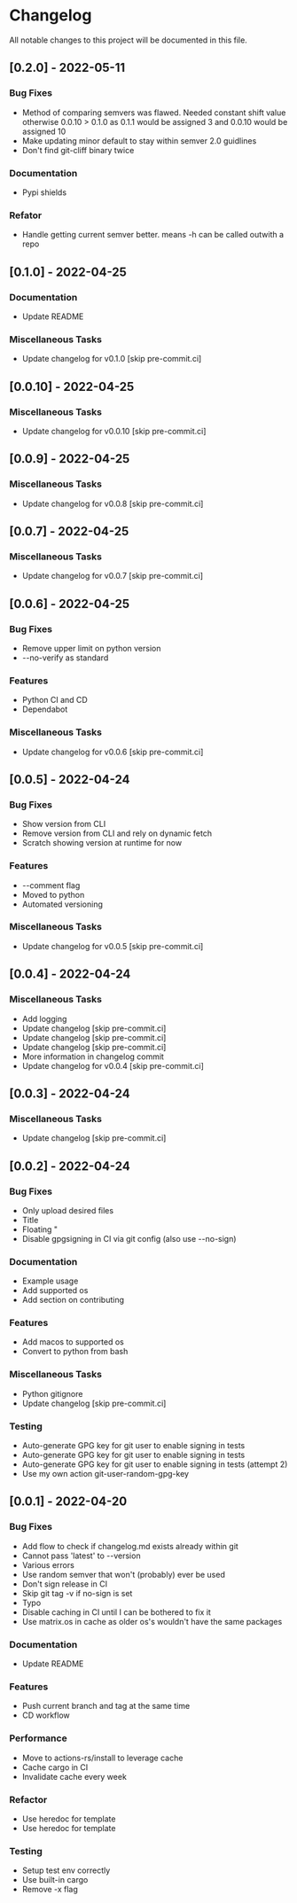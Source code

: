 # Changelog

All notable changes to this project will be documented in this file.

## [0.2.0] - 2022-05-11

### Bug Fixes

- Method of comparing semvers was flawed. Needed constant shift value otherwise 0.0.10 > 0.1.0 as 0.1.1 would be assigned 3 and  0.0.10 would be assigned 10
- Make  updating  minor default to  stay within semver 2.0 guidlines
- Don't find git-cliff binary twice

### Documentation

- Pypi shields

### Refator

- Handle getting current semver better. means -h can be called outwith a repo

## [0.1.0] - 2022-04-25

### Documentation

- Update README

### Miscellaneous Tasks

- Update changelog for v0.1.0 [skip pre-commit.ci]

## [0.0.10] - 2022-04-25

### Miscellaneous Tasks

- Update changelog for v0.0.10 [skip pre-commit.ci]

## [0.0.9] - 2022-04-25

### Miscellaneous Tasks

- Update changelog for v0.0.8 [skip pre-commit.ci]

## [0.0.7] - 2022-04-25

### Miscellaneous Tasks

- Update changelog for v0.0.7 [skip pre-commit.ci]

## [0.0.6] - 2022-04-25

### Bug Fixes

- Remove upper limit on python version
- --no-verify as standard

### Features

- Python CI  and CD
- Dependabot

### Miscellaneous Tasks

- Update changelog for v0.0.6 [skip pre-commit.ci]

## [0.0.5] - 2022-04-24

### Bug Fixes

- Show version from CLI
- Remove version from CLI and rely on dynamic fetch
- Scratch showing version at runtime for now

### Features

- --comment flag
- Moved to python
- Automated versioning

### Miscellaneous Tasks

- Update changelog for v0.0.5 [skip pre-commit.ci]

## [0.0.4] - 2022-04-24

### Miscellaneous Tasks

- Add logging
- Update changelog [skip pre-commit.ci]
- Update changelog [skip pre-commit.ci]
- Update changelog [skip pre-commit.ci]
- More information in changelog commit
- Update changelog for v0.0.4 [skip pre-commit.ci]

## [0.0.3] - 2022-04-24

### Miscellaneous Tasks

- Update changelog [skip pre-commit.ci]

## [0.0.2] - 2022-04-24

### Bug Fixes

- Only upload desired files
- Title
- Floating "
- Disable gpgsigning in CI via git config (also use --no-sign)

### Documentation

- Example usage
- Add supported os
- Add section on contributing

### Features

- Add macos to supported os
- Convert to python from bash

### Miscellaneous Tasks

- Python gitignore
- Update changelog [skip pre-commit.ci]

### Testing

- Auto-generate  GPG key for git user to enable signing in tests
- Auto-generate  GPG key for git user to enable signing in tests
- Auto-generate  GPG key for git user to enable signing in tests (attempt 2)
- Use my own action git-user-random-gpg-key

## [0.0.1] - 2022-04-20

### Bug Fixes

- Add flow to check if changelog.md exists already within git
- Cannot pass 'latest' to --version
- Various errors
- Use random semver that won't (probably) ever be used
- Don't sign release in CI
- Skip git tag -v if no-sign is set
- Typo
- Disable caching in CI until I can be bothered to fix it
- Use matrix.os in cache as older os's wouldn't have the same packages

### Documentation

- Update README

### Features

- Push current branch and tag at the same time
- CD workflow

### Performance

- Move to actions-rs/install to leverage cache
- Cache cargo in CI
- Invalidate cache every week

### Refactor

- Use heredoc for template
- Use heredoc for template

### Testing

- Setup test env correctly
- Use built-in cargo
- Remove -x flag

<!-- generated by git-cliff -->
